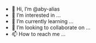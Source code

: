 - 👋 Hi, I’m @aby-alias
- 👀 I’m interested in ...
- 🌱 I’m currently learning ...
- 💞️ I’m looking to collaborate on ...
- 📫 How to reach me ...

<!---
aby-alias/aby-alias is a ✨ special ✨ repository because its `README.md` (this file) appears on your GitHub profile.
You can click the Preview link to take a look at your changes.
--->
